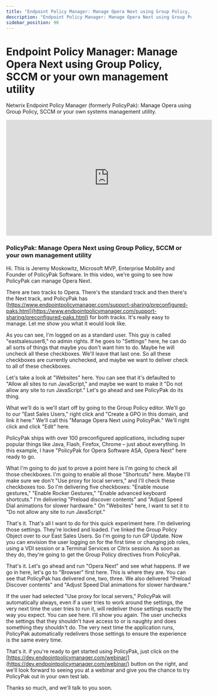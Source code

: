 ```yaml
---
title: "Endpoint Policy Manager: Manage Opera Next using Group Policy, SCCM or your own management utility"
description: "Endpoint Policy Manager: Manage Opera Next using Group Policy, SCCM or your own management utility"
sidebar_position: 90
---
```


# Endpoint Policy Manager: Manage Opera Next using Group Policy, SCCM or your own management utility

Netwrix Endpoint Policy Manager (formerly PolicyPak): Manage Opera using Group Policy, SCCM or your
own systems management utility.

<iframe width="560" height="315" src="https://www.youtube.com/embed/9NivCskbpC0?si=dVaW8978R_qf6PfJ" title="YouTube video player" frameborder="0" allow="accelerometer; autoplay; clipboard-write; encrypted-media; gyroscope; picture-in-picture; web-share" referrerpolicy="strict-origin-when-cross-origin" allowfullscreen></iframe>

### PolicyPak: Manage Opera Next using Group Policy, SCCM or your own management utility

Hi. This is Jeremy Moskowitz, Microsoft MVP, Enterprise Mobility and Founder of PolicyPak Software.
In this video, we're going to see how PolicyPak can manage Opera Next.

There are two tracks to Opera. There's the standard track and then there's the Next track, and
PolicyPak has
[https://www.endpointpolicymanager.com/support-sharing/preconfigured-paks.html](https://www.endpointpolicymanager.com/support-sharing/preconfigured-paks.html)
for both tracks. It's really easy to manage. Let me show you what it would look like.

As you can see, I'm logged on as a standard user. This guy is called "eastsalesuser6," no admin
rights. If he goes to "Settings" here, he can do all sorts of things that maybe you don't want him
to do. Maybe he will uncheck all these checkboxes. We'll leave that last one. So all these
checkboxes are currently unchecked, and maybe we want to deliver check to all of these checkboxes.

Let's take a look at "Websites" here. You can see that it's defaulted to "Allow all sites to run
JavaScript," and maybe we want to make it "Do not allow any site to run JavaScript." Let's go ahead
and see PolicyPak do its thing.

What we'll do is we'll start off by going to the Group Policy editor. We'll go to our "East Sales
Users," right click and "Create a GPO in this domain, and link it here." We'll call this "Manage
Opera Next using PolicyPak." We'll right click and click "Edit" here.

PolicyPak ships with over 100 preconfigured applications, including super popular things like Java,
Flash, Firefox, Chrome – just about everything. In this example, I have "PolicyPak for Opera
Software ASA, Opera Next" here ready to go.

What I'm going to do just to prove a point here is I'm going to check all those checkboxes. I'm
going to enable all those "Shortcuts" here. Maybe I'll make sure we don't "Use proxy for local
servers," and I'll check these checkboxes too. So I'm delivering five checkboxes: "Enable mouse
gestures," "Enable Rocker Gestures," "Enable advanced keyboard shortcuts." I'm delivering "Preload
discover contents" and "Adjust Speed Dial animations for slower hardware." On "Websites" here, I
want to set it to "Do not allow any site to run JavaScript."

That's it. That's all I want to do for this quick experiment here. I'm delivering those settings.
They're locked and loaded. I've linked the Group Policy Object over to our East Sales Users. So I'm
going to run GP Update. Now you can envision the user logging on for the first time or changing job
roles, using a VDI session or a Terminal Services or Citrix session. As soon as they do, they're
going to get the Group Policy directives from PolicyPak.

That's it. Let's go ahead and run "Opera Next" and see what happens. If we go in here, let's go to
"Browser" first here. This is where they are. You can see that PolicyPak has delivered one, two,
three. We also delivered "Preload Discover contents" and "Adjust Speed Dial animations for slower
hardware."

If the user had selected "Use proxy for local servers," PolicyPak will automatically always, even if
a user tries to work around the settings, the very next time the user tries to run it, will
redeliver those settings exactly the way you expect. You can see here. I'll show you again. The user
unchecks the settings that they shouldn't have access to or is naughty and does something they
shouldn't do. The very next time the application runs, PolicyPak automatically redelivers those
settings to ensure the experience is the same every time.

That's it. if you're ready to get started using PolicyPak, just click on the
[https://dev.endpointpolicymanager.com/webinar/](https://dev.endpointpolicymanager.com/webinar/) button on the right, and
we'll look forward to seeing you at a webinar and give you the chance to try PolicyPak out in your
own test lab.

Thanks so much, and we'll talk to you soon.
